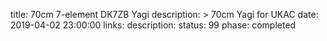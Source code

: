 title: 70cm 7-element DK7ZB Yagi
description: >
    70cm Yagi for UKAC
date: 2019-04-02 23:00:00
links:
    description:
status: 99
phase: completed
